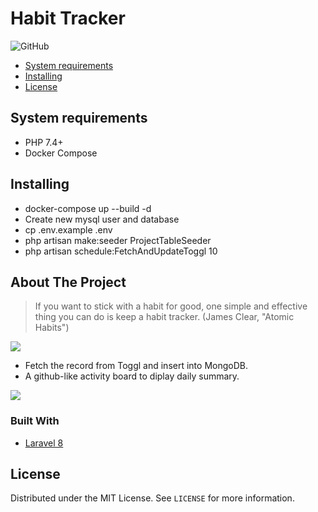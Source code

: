 # Habit Tracker
![GitHub](https://img.shields.io/github/license/noobj/habit_tracker?color=blue)

* [System requirements](#system-requirements)
* [Installing](#installing)
* [License](#license)

## System requirements
* PHP 7.4+
* Docker Compose

## Installing
* docker-compose up --build -d
* Create new mysql user and database
* cp .env.example .env
* php artisan make:seeder ProjectTableSeeder
* php artisan schedule:FetchAndUpdateToggl 10

<!-- ABOUT THE PROJECT -->
## About The Project

> If you want to stick with a habit for good, one simple and effective thing you can do is keep a habit tracker. (James Clear, "Atomic Habits") 

<img src="https://i.pinimg.com/originals/ca/c1/56/cac1563b454d07db266240fc45854ed1.jpg">


* Fetch the record from Toggl and insert into MongoDB.
* A github-like activity board to diplay daily summary.  


<img src="https://raw.githubusercontent.com/carlosbaraza/unicorn-contributor/master/docs/imgs/normal-mode.png">

### Built With

* [Laravel 8](https://laravel.com/docs/8.x/releases)


<!-- LICENSE -->
## License

Distributed under the MIT License. See `LICENSE` for more information.
